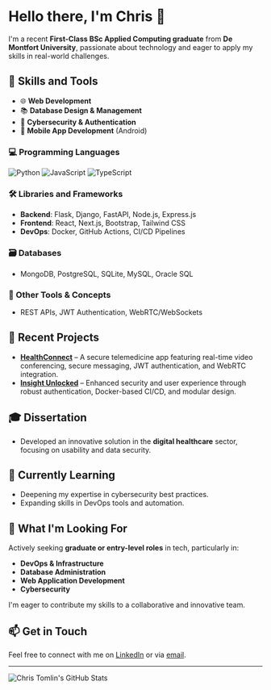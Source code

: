# Hello there, I'm Chris 👋

I'm a recent **First-Class BSc Applied Computing graduate** from **De Montfort University**, passionate about technology and eager to apply my skills in real-world challenges.

## 🚀 Skills and Tools

- 🌐 **Web Development**
- 📚 **Database Design & Management**
- 🔐 **Cybersecurity & Authentication**
- 📱 **Mobile App Development** (Android)

### 💻 Programming Languages

![Python](https://img.shields.io/badge/-Python-blue?logo=python&logoColor=white)
![JavaScript](https://img.shields.io/badge/-JavaScript-yellow?logo=javascript&logoColor=black)
![TypeScript](https://img.shields.io/badge/-TypeScript-blue?logo=typescript&logoColor=white)

### 🛠️ Libraries and Frameworks

- **Backend**: Flask, Django, FastAPI, Node.js, Express.js
- **Frontend**: React, Next.js, Bootstrap, Tailwind CSS
- **DevOps**: Docker, GitHub Actions, CI/CD Pipelines

### 🗃️ Databases

- MongoDB, PostgreSQL, SQLite, MySQL, Oracle SQL

### 🔗 Other Tools & Concepts

- REST APIs, JWT Authentication, WebRTC/WebSockets

## 🔭 Recent Projects

- **[HealthConnect](#)** – A secure telemedicine app featuring real-time video conferencing, secure messaging, JWT authentication, and WebRTC integration.
- **[Insight Unlocked](#)** – Enhanced security and user experience through robust authentication, Docker-based CI/CD, and modular design.

## 🎓 Dissertation

- Developed an innovative solution in the **digital healthcare** sector, focusing on usability and data security.

## 🌱 Currently Learning

- Deepening my expertise in cybersecurity best practices.
- Expanding skills in DevOps tools and automation.

## 💼 What I'm Looking For

Actively seeking **graduate or entry-level roles** in tech, particularly in:
- **DevOps & Infrastructure**
- **Database Administration**
- **Web Application Development**
- **Cybersecurity**

I'm eager to contribute my skills to a collaborative and innovative team.

## 📫 Get in Touch

Feel free to connect with me on [LinkedIn](https://www.linkedin.com/in/tomlinc/) or via [email](mailto:tomlinc@proton.me).

---

![Chris Tomlin's GitHub Stats](https://github-readme-stats.vercel.app/api/top-langs/?username=cj-tomlin&theme=vue-dark&show_icons=true&hide_border=true&layout=compact)

<!---
cj-tomlin/cj-tomlin is a ✨ special ✨ repository because its `README.md` (this file) appears on your GitHub profile.
You can click the Preview link to take a look at your changes.
--->
